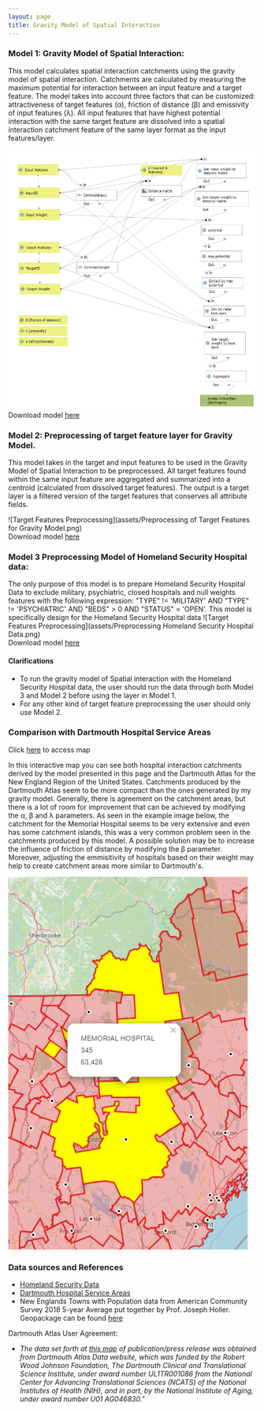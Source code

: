 ```yaml
---
layout: page
title: Gravity Model of Spatial Interaction
---
```


### Model 1: Gravity Model of Spatial Interaction:
This model calculates spatial interaction catchments using the gravity model of spatial interaction.
Catchments are calculated by measuring the maximum potential for interaction between an input feature
and a target feature. The model takes into account three factors that can be customized: attractiveness of target
features (α), friction of distance (β) and emissivity of input features (λ). All input features that have highest
 potential interaction with the same target feature are dissolved into a spatial interaction catchment feature of
  the same layer format as the input features/layer.

![Gravity Model](assets/GravityModelofSpatialInteraction.png)
<br>
Download model [here](models/GravityModel.model3)

### Model 2: Preprocessing of target feature layer for Gravity Model.

This model takes in the target and input features to be used in the Gravity Model of Spatial Interaction to be preprocessed.
All target features found within the same input feature are aggregated and summarized into a centroid (calculated from dissolved target features).
The output is a target layer is a filtered version of the target features that conserves all attribute fields.

![Target Features Preprocessing](assets/Preprocessing of Target Features for Gravity Model.png)
<br>
Download model [here](models/TargetFt.model3)

### Model 3 Preprocessing Model of Homeland Security Hospital data:
The only purpose of this model is to prepare Homeland Security Hospital Data to exclude military, psychiatric, closed hospitals and null weights
features with the following expression: "TYPE" != 'MILITARY' AND "TYPE" != 'PSYCHIATRIC' AND "BEDS" > 0 AND "STATUS" = 'OPEN'.
 This model is specifically design for the Homeland Security Hospital data
![Target Features Preprocessing](assets/Preprocessing Homeland Security Hospital Data.png)
<br>
Download model [here](models/Homeland.model3)

#### Clarifications
- To run the gravity model of Spatial interaction with the Homeland Security Hospital data, the user should run the data through both Model 3 and Model 2 before using the layer in Model 1.
- For any other kind of target feature preprocessing the user should only use Model 2.

### Comparison with Dartmouth Hospital Service Areas
Click [here](assets/) to access map


In this interactive map you can see both hospital interaction catchments derived by the model presented in this page
and the Dartmouth Atlas for the New England Region of the United States. Catchments produced by the Dartmouth Atlas seem to be more compact than the ones generated by
my gravity model. Generally, there is agreement on the catchment areas, but there is a lot of room for improvement that can be achieved by modifying the α, β and λ parameters.
As seen in the example image below, the catchment for the Memorial Hospital seems to be very extensive and even has some catchment islands, this was a very common problem seen in the catchments produced by this model. A possible solution may be to increase the influence of friction of distance by modifying the β parameter. Moreover, adjusting the emmisitivity of hospitals based on their weight may help to create catchment areas more similar to Dartmouth's.

![example](example.png)



### Data sources and References
- [Homeland Security Data](https://services1.arcgis.com/Hp6G80Pky0om7QvQ/ArcGIS/rest/services/Hospitals_1/FeatureServer)
- [Dartmouth Hospital Service Areas](https://atlasdata.dartmouth.edu/downloads/supplemental#boundaries)
- New Englands Towns with Population data from American Community Survey 2018 5-year Average put together by Prof. Joseph Holler. Geopackage can be found [here](https://gis4dev.github.io/lessons/assets/netown.gpkg)



Dartmouth Atlas User Agreement:
  - _The data set forth at [this map](assets/) of publication/press release was obtained from Dartmouth Atlas Data website, which was funded by the Robert Wood Johnson Foundation, The Dartmouth Clinical and Translational Science Institute, under award number UL1TR001086 from the National Center for Advancing Translational Sciences (NCATS) of the National Institutes of Health (NIH), and in part, by the National Institute of Aging, under award number U01 AG046830."_
